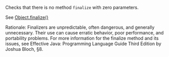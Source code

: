 Checks that there is no method `finalize` with zero parameters.

See
[Object.finalize()](https://docs.oracle.com/en/java/javase/11/docs/api/java.base/java/lang/Object.html#finalize\(\))

Rationale: Finalizers are unpredictable, often dangerous, and generally
unnecessary. Their use can cause erratic behavior, poor performance, and
portability problems. For more information for the finalize method and
its issues, see Effective Java: Programming Language Guide Third Edition
by Joshua Bloch, §8.
